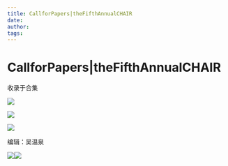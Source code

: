 ```yaml
---
title: CallforPapers|theFifthAnnualCHAIR
date: 
author: 
tags: 
---
```

# CallforPapers|theFifthAnnualCHAIR


收录于合集

  

![](/images/432/2.png)

![](/images/432/3.png)

![](/images/432/4.png)

  

  

编辑：吴温泉

  
![](/images/432/5.jpeg)![](/images/432/6.jpeg)

  

